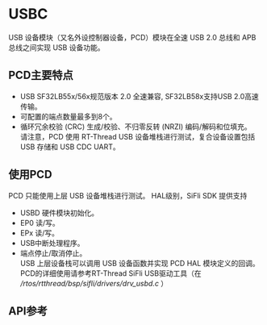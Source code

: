# USBC

USB 设备模块（又名外设控制器设备，PCD）模块在全速 USB 2.0 总线和 APB 总线之间实现 USB 设备功能。

## PCD主要特点 
 - USB SF32LB55x/56x规范版本 2.0 全速兼容, SF32LB58x支持USB 2.0高速传输。  
 - 可配置的端点数量最多到8个。  
 - 循环冗余校验 (CRC) 生成/校验、不归零反转 (NRZI) 编码/解码和位填充。  
请注意，PCD 使用 RT-Thread USB 设备堆栈进行测试，复合设备设置包括 USB 存储和 USB CDC UART。 

## 使用PCD
PCD 只能使用上层 USB 设备堆栈进行测试。 HAL级别，SiFli SDK 提供支持  
 - USBD 硬件模块初始化。  
 - EP0 读/写。  
 - EPx 读/写。  
 - USB中断处理程序。  
 - 端点停止/取消停止。  
USB 上层设备栈可以调用 USB 设备函数并实现 PCD HAL 模块定义的回调。 PCD的详细使用请参考RT-Thread SiFli USB驱动工具（在 _/rtos/rtthread/bsp/sifli/drivers/drv_usbd.c_ ）



## API参考
[](../api/hal/pcd.md)
